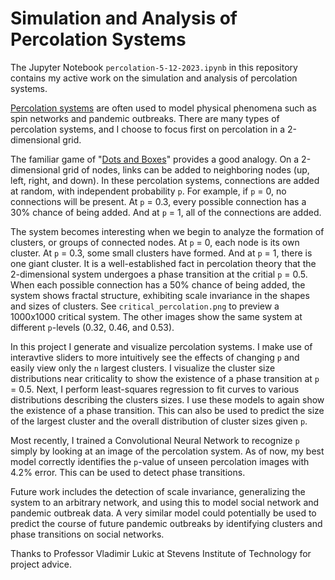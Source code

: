 # Simulation and Analysis of Percolation Systems

The Jupyter Notebook `percolation-5-12-2023.ipynb` in this repository contains my active work on the simulation and analysis of percolation systems.

[Percolation systems](https://en.wikipedia.org/wiki/Percolation_theory) are often used to model physical phenomena such as spin networks and pandemic outbreaks. 
There are many types of percolation systems, and I choose to focus first on percolation in a 2-dimensional grid.  

The familiar game of "[Dots and Boxes](https://en.wikipedia.org/wiki/Dots_and_boxes)" provides a good analogy. On a 2-dimensional grid of nodes, links can be added to
neighboring nodes (up, left, right, and down). In these percolation systems, connections are added at random, with independent probability `p`. For example, if `p` = 0, no connections
will be present. At `p` = 0.3, every possible connection has a 30% chance of being added. And at `p` = 1, all of the connections are added.  

The system becomes interesting when we begin to analyze the formation of clusters, or groups of connected nodes. At `p` = 0, each node is its own cluster. At `p` = 0.3, some small clusters
have formed. And at `p` = 1, there is one giant cluster. It is a well-established fact in percolation theory that the 2-dimensional system undergoes a phase transition at the critial `p` = 0.5.
When each possible connection has a 50% chance of being added, the system shows fractal structure, exhibiting scale invariance in the shapes and sizes of clusters. See `critical_percolation.png` to preview a 1000x1000 critical system. The other images show the same system at different `p`-levels (0.32, 0.46, and 0.53).

In this project I generate and visualize percolation systems. I make use of interavtive sliders to more intuitively see the effects of changing `p` and easily view only the `n` largest clusters.
I visualize the cluster size distributions near criticality to show the existence of a phase transition at `p` = 0.5. Next, I perform least-squares regression to fit curves to various distributions
describing the clusters sizes. I use these models to again show the existence of a phase transition. This can also be used to predict the size of the largest cluster and the overall distribution of cluster sizes given `p`.  

Most recently, I trained a Convolutional Neural Network to recognize `p` simply by looking at an image of the percolation system. As of now, my best model correctly identifies the `p`-value of unseen percolation images with 4.2% error. This can be used to detect phase transitions. 

Future work includes the detection of scale invariance, generalizing the system to an arbitrary network, and using this to model social network and pandemic outbreak data. A very similar model could potentially be used to predict the course of future pandemic outbreaks by identifying clusters and phase transitions on social networks.

Thanks to Professor Vladimir Lukic at Stevens Institute of Technology for project advice.
